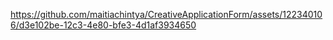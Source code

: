 https://github.com/maitiachintya/CreativeApplicationForm/assets/122340106/d3e102be-12c3-4e80-bfe3-4d1af3934650
